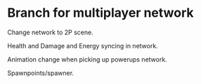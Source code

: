 Branch for multiplayer network
===

Change network to 2P scene.

Health and Damage and Energy syncing in network. 

Animation change when picking up powerups network.

Spawnpoints/spawner.
